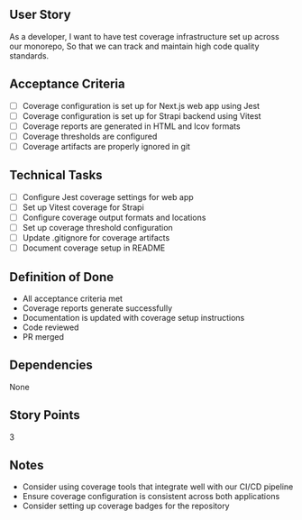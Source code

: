 ## User Story

As a developer, I want to have test coverage infrastructure set up across our monorepo, So that we
can track and maintain high code quality standards.

## Acceptance Criteria

- [ ] Coverage configuration is set up for Next.js web app using Jest
- [ ] Coverage configuration is set up for Strapi backend using Vitest
- [ ] Coverage reports are generated in HTML and lcov formats
- [ ] Coverage thresholds are configured
- [ ] Coverage artifacts are properly ignored in git

## Technical Tasks

- [ ] Configure Jest coverage settings for web app
- [ ] Set up Vitest coverage for Strapi
- [ ] Configure coverage output formats and locations
- [ ] Set up coverage threshold configuration
- [ ] Update .gitignore for coverage artifacts
- [ ] Document coverage setup in README

## Definition of Done

- All acceptance criteria met
- Coverage reports generate successfully
- Documentation is updated with coverage setup instructions
- Code reviewed
- PR merged

## Dependencies

None

## Story Points

3

## Notes

- Consider using coverage tools that integrate well with our CI/CD pipeline
- Ensure coverage configuration is consistent across both applications
- Consider setting up coverage badges for the repository
